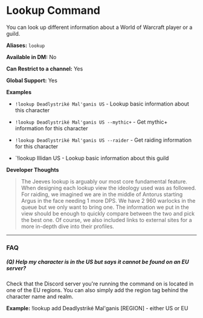 # Lookup Command

You can look up different information about a World of Warcraft player or a guild.

**Aliases:** `lookup`

**Available in DM:** No

**Can Restrict to a channel:** Yes

**Global Support:** Yes

**Examples**

* `!lookup Deadlystriké Mal'ganis US` - Lookup basic information about this character

* `!lookup Deadlystriké Mal'ganis US --mythic+`    - Get mythic+ information for this character

* `!lookup Deadlystriké Mal'ganis US --raider` - Get raiding information for this character

* `!lookup <Limit> Illidan US - Lookup basic information about this guild


**Developer Thoughts**
>The Jeeves lookup is arguably our most core fundamental feature. When designing each lookup view the ideology used was as followed. For raiding, we imagined we are in the middle of Antorus starting Argus in the face needing 1 more DPS. We have 2 960 warlocks in the queue but we only want to bring one. The information we put in the view should be enough to quickly compare between the two and pick the best one. Of course, we also included links to external sites for a more in-depth dive into their profiles.
***


### FAQ
##### (Q) Help my character is in the US but says it cannot be found on an EU server?
Check that the Discord server you're running the command on is located in one of the EU regions. You can also simply add the region tag behind the character 
name and realm.

**Example:** !lookup add Deadlystriké Mal'ganis [REGION] - either US or EU